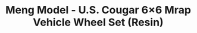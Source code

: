 ---
layout: product
title: "Meng Model - U.S. Cougar 6×6 Mrap Vehicle Wheel Set (Resin)"
price: "TBA" 
desc: "N/A"
img_path: "/assets/img/MMSPS024.jpg"
brand: "N/A"
available: false
special_offer: false
new: false
soon: false
cat: "010000"
subcat: "011000"
subsubcat: "0N/A"
sifra: "MMSPS024"
---